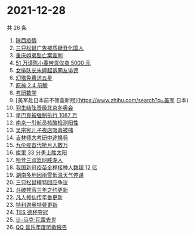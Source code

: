 # 2021-12-28

共 26 条

<!-- BEGIN ZHIHUSEARCH -->
<!-- 最后更新时间 Tue Dec 28 2021 13:12:15 GMT+0800 (China Standard Time) -->
1. [陕西疫情](https://www.zhihu.com/search?q=陕西疫情)
1. [三只松鼠广告被质疑丑化国人](https://www.zhihu.com/search?q=三只松鼠)
1. [重庆姐弟坠亡案宣判](https://www.zhihu.com/search?q=重庆姐弟坠亡案)
1. [51 万请陈小春带货仅卖 5000 元](https://www.zhihu.com/search?q=陈小春)
1. [女排队长朱婷起诉网友诽谤](https://www.zhihu.com/search?q=朱婷)
1. [幻塔免费送五星](https://www.zhihu.com/search?q=幻塔)
1. [原神 2.4 前瞻](https://www.zhihu.com/search?q=原神)
1. [考研数学](https://www.zhihu.com/search?q=考研数学)
1. [美军赴日本前不筛查新冠](https://www.zhihu.com/search?q=美军 日本)
1. [羽生结弦晋级北京冬奥会](https://www.zhihu.com/search?q=羽生结弦)
1. [星巴克被强制执行 1087 万](https://www.zhihu.com/search?q=星巴克)
1. [南京一引航员核酸检测阳性](https://www.zhihu.com/search?q=南京疫情)
1. [吴宗宪儿子夜店吸毒被捕](https://www.zhihu.com/search?q=吴宗宪儿子)
1. [吉林师大考研中途换卷](https://www.zhihu.com/search?q=吉林师大考研)
1. [九价疫苗代抢月入数万](https://www.zhihu.com/search?q=九价代抢)
1. [库里 33 分勇士胜太阳](https://www.zhihu.com/search?q=勇士)
1. [哈登三双篮网胜湖人](https://www.zhihu.com/search?q=湖人)
1. [我国新冠疫苗全程接种人数超 12 亿](https://www.zhihu.com/search?q=新冠疫苗接种)
1. [湖南多地因雨雪低温天气停课](https://www.zhihu.com/search?q=湖南雨雪低温天气)
1. [三只松鼠模特回应争议](https://www.zhihu.com/search?q=三只松鼠模特)
1. [斗破苍穹三年之约更新](https://www.zhihu.com/search?q=斗破苍穹三年之约)
1. [凡人修仙传年番更新](https://www.zhihu.com/search?q=凡人修仙传)
1. [特利迦奥特曼更新](https://www.zhihu.com/search?q=特利迦奥特曼)
1. [TES 德杯夺冠](https://www.zhihu.com/search?q=德杯)
1. [让-马克·瓦雷去世](https://www.zhihu.com/search?q=让马克去世)
1. [QQ 音乐年度听歌报告](https://www.zhihu.com/search?q=QQ音乐听歌报告)
<!-- END ZHIHUSEARCH -->
